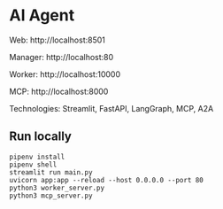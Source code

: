 # AI Agent

Web: http://localhost:8501

Manager: http://localhost:80

Worker: http://localhost:10000

MCP: http://localhost:8000

Technologies: Streamlit, FastAPI, LangGraph, MCP, A2A

## Run locally

```
pipenv install
pipenv shell
streamlit run main.py
uvicorn app:app --reload --host 0.0.0.0 --port 80
python3 worker_server.py
python3 mcp_server.py
```
